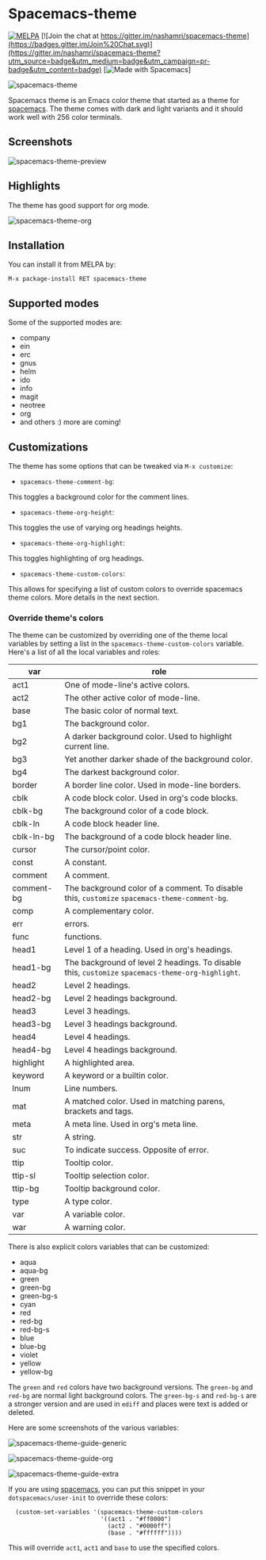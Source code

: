 # Spacemacs-theme

[![MELPA](http://melpa.org/packages/spacemacs-theme-badge.svg)](http://melpa.org/#/spacemacs-theme) [![Join the chat at https://gitter.im/nashamri/spacemacs-theme](https://badges.gitter.im/Join%20Chat.svg)](https://gitter.im/nashamri/spacemacs-theme?utm_source=badge&utm_medium=badge&utm_campaign=pr-badge&utm_content=badge) [![Made with Spacemacs](https://cdn.rawgit.com/syl20bnr/spacemacs/442d025779da2f62fc86c2082703697714db6514/assets/spacemacs-badge.svg)]

![spacemacs-theme](/../screenshots/spacemacs-theme.png)

Spacemacs theme is an Emacs color theme that started as a theme for [spacemacs](https://github.com/syl20bnr/spacemacs).
The theme comes with dark and light variants and it should work well with 256 color terminals. 

## Screenshots

![spacemacs-theme-preview](/../screenshots/preview.png)

## Highlights

The theme has good support for org mode.

![spacemacs-theme-org](/../screenshots/org.png)

## Installation

You can install it from MELPA by:

```
M-x package-install RET spacemacs-theme
```

## Supported modes

Some of the supported modes are:

* company
* ein
* erc
* gnus
* helm
* ido
* info
* magit
* neotree
* org
* and others :) more are coming!

## Customizations

The theme has some options that can be tweaked via `M-x customize`:

* `spacemacs-theme-comment-bg`:

This toggles a background color for the comment lines.

* `spacemacs-theme-org-height`:

This toggles the use of varying org headings heights.

* `spacemacs-theme-org-highlight`:

This toggles highlighting of org headings.

* `spacemacs-theme-custom-colors`:

This allows for specifying a list of custom colors to override spacemacs theme colors. More details in the next section.

### Override theme's colors

The theme can be customized by overriding one of the theme local variables by setting a list in the `spacemacs-theme-custom-colors` variable.
Here's a list of all the local variables and roles:

| var        | role                                                                                              |
|------------|---------------------------------------------------------------------------------------------------|
| act1       | One of mode-line's active colors.                                                                 |
| act2       | The other active color of mode-line.                                                              |
| base       | The basic color of normal text.                                                                   |
| bg1        | The background color.                                                                             |
| bg2        | A darker background color. Used to highlight current line.                                        |
| bg3        | Yet another darker shade of the background color.                                                 |
| bg4        | The darkest background color.                                                                     |
| border     | A border line color. Used in mode-line borders.                                                   |
| cblk       | A code block color. Used in org's code blocks.                                                    |
| cblk-bg    | The background color of a code block.                                                             |
| cblk-ln    | A code block header line.                                                                         |
| cblk-ln-bg | The background of a code block header line.                                                       |
| cursor     | The cursor/point color.                                                                           |
| const      | A constant.                                                                                       |
| comment    | A comment.                                                                                        |
| comment-bg | The background color of a comment. To disable this, `customize` `spacemacs-theme-comment-bg`.     |
| comp       | A complementary color.                                                                            |
| err        | errors.                                                                                           |
| func       | functions.                                                                                        |
| head1      | Level 1 of a heading. Used in org's headings.                                                     |
| head1-bg   | The background of level 2 headings. To disable this, `customize` `spacemacs-theme-org-highlight`. |
| head2      | Level 2 headings.                                                                                 |
| head2-bg   | Level 2 headings background.                                                                      |
| head3      | Level 3 headings.                                                                                 |
| head3-bg   | Level 3 headings background.                                                                      |
| head4      | Level 4 headings.                                                                                 |
| head4-bg   | Level 4 headings background.                                                                      |
| highlight  | A highlighted area.                                                                               |
| keyword    | A keyword or a builtin color.                                                                     |
| lnum       | Line numbers.                                                                                     |
| mat        | A matched color. Used in matching parens, brackets and tags.                                      |
| meta       | A meta line. Used in org's meta line.                                                             |
| str        | A string.                                                                                         |
| suc        | To indicate success. Opposite of error.                                                           |
| ttip       | Tooltip color.                                                                                    |
| ttip-sl    | Tooltip selection color.                                                                          |
| ttip-bg    | Tooltip background color.                                                                         |
| type       | A type color.                                                                                     |
| var        | A variable color.                                                                                 |
| war        | A warning color.                                                                                  |


There is also explicit colors variables that can be customized:

* aqua
* aqua-bg
* green
* green-bg
* green-bg-s
* cyan
* red
* red-bg
* red-bg-s
* blue
* blue-bg
* violet
* yellow
* yellow-bg

The `green` and `red` colors have two background versions. The `green-bg` and  `red-bg` are normal light background colors.
The `green-bg-s` and `red-bg-s` are a stronger version and are used in `ediff` and places were text is added or deleted.

Here are some screenshots of the various variables:

![spacemacs-theme-guide-generic](/../screenshots/guide-generic.png)

![spacemacs-theme-guide-org](/../screenshots/guide-org.png)

![spacemacs-theme-guide-extra](/../screenshots/guide-extra.png)

If you are using [spacemacs](https://github.com/syl20bnr/spacemacs), you can put this snippet in your `dotspacemacs/user-init` to override these colors:

```
  (custom-set-variables '(spacemacs-theme-custom-colors
                          '((act1 . "#ff0000")
                            (act2 . "#0000ff")
                            (base . "#ffffff"))))
```

This will override `act1`, `act1` and `base` to use the specified colors.
